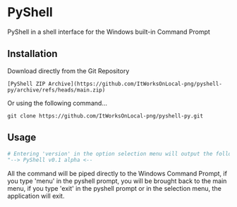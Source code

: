 # PyShell

PyShell in a shell interface for the Windows built-in Command Prompt

## Installation

Download directly from the Git Repository

    [PyShell ZIP Archive](https://github.com/ItWorksOnLocal-png/pyshell-py/archive/refs/heads/main.zip)

Or using the following command...

```git
git clone https://github.com/ItWorksOnLocal-png/pyshell-py.git
```

## Usage

```python
# Entering 'version' in the option selection menu will output the following:
"--> PyShell v0.1 alpha <--
```
All the command will be piped directly to the Windows Command Prompt, if you type 'menu' in the pyshell prompt, you will be
brought back to the main menu, if you type 'exit' in the pyshell prompt or in the selection menu, the application will exit.

